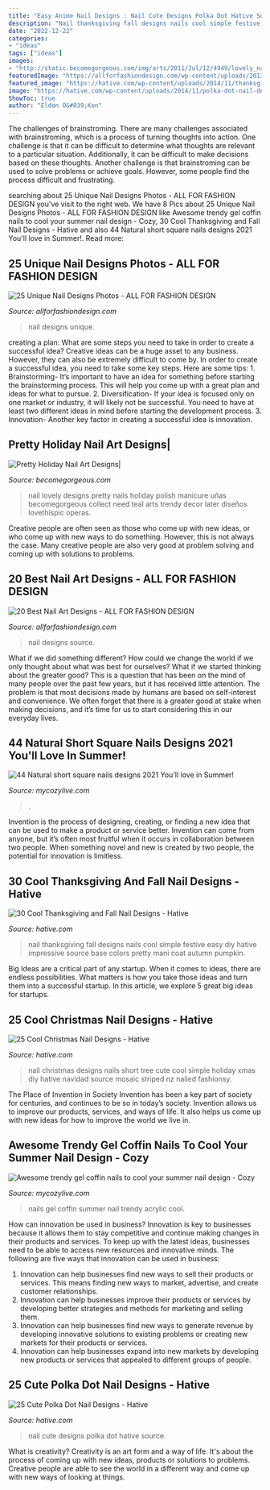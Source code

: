 ```yaml
---
title: "Easy Anime Nail Designs : Nail Cute Designs Polka Dot Hative Source"
description: "Nail thanksgiving fall designs nails cool simple festive easy diy hative impressive source base colors pretty mani coat autumn pumpkin"
date: "2022-12-22"
categories:
- "ideas"
tags: ["ideas"]
images:
- "http://static.becomegorgeous.com/img/arts/2011/Jul/12/4949/lovely_nail_art.jpg"
featuredImage: "https://allforfashiondesign.com/wp-content/uploads/2013/11/ma-2.jpg"
featured_image: "https://hative.com/wp-content/uploads/2014/11/thanksgiving-nail-designs/15-thanksgiving-and-fall-nail-designs.jpg"
image: "https://hative.com/wp-content/uploads/2014/11/polka-dot-nail-designs/10-cute-polka-dot-nail-designs.jpg"
ShowToc: true
author: "Eldon O&#039;Kon"
---
```



The challenges of brainstroming.
There are many challenges associated with brainstroming, which is a process of turning thoughts into action. One challenge is that it can be difficult to determine what thoughts are relevant to a particular situation. Additionally, it can be difficult to make decisions based on these thoughts. Another challenge is that brainstroming can be used to solve problems or achieve goals. However, some people find the process difficult and frustrating.

	

		
searching about 25 Unique Nail Designs Photos - ALL FOR FASHION DESIGN you've visit to the right web. We have 8 Pics about 25 Unique Nail Designs Photos - ALL FOR FASHION DESIGN like Awesome trendy gel coffin nails to cool your summer nail design - Cozy, 30 Cool Thanksgiving and Fall Nail Designs - Hative and also 44 Natural short square nails designs 2021 You&#039;ll love in Summer!. Read more:
		
    
## 25 Unique Nail Designs Photos - ALL FOR FASHION DESIGN

<img loading=lazy src="https://allforfashiondesign.com/wp-content/uploads/2013/09/n-16.jpg" onerror="this.onerror=null;this.src='https://tse1.mm.bing.net/th?id=OIP.YxD3y5ooDIU3ToVB7w1_igHaJ3&amp;pid=15.1';" alt="25 Unique Nail Designs Photos - ALL FOR FASHION DESIGN">

_Source: allforfashiondesign.com_

>nail designs unique. 

	

creating a plan: What are some steps you need to take in order to create a successful idea?
Creative ideas can be a huge asset to any business. However, they can also be extremely difficult to come by. In order to create a successful idea, you need to take some key steps. Here are some tips: 1. Brainstorming- It’s important to have an idea for something before starting the brainstorming process. This will help you come up with a great plan and ideas for what to pursue. 2. Diversification- If your idea is focused only on one market or industry, it will likely not be successful. You need to have at least two different ideas in mind before starting the development process. 3. Innovation- Another key factor in creating a successful idea is innovation.

    
## Pretty Holiday Nail Art Designs|

<img loading=lazy src="http://static.becomegorgeous.com/img/arts/2011/Jul/12/4949/lovely_nail_art.jpg" onerror="this.onerror=null;this.src='https://tse1.mm.bing.net/th?id=OIP.Uj7C0VkfLr0chFmBkOHu2AHaJ4&amp;pid=15.1';" alt="Pretty Holiday Nail Art Designs|">

_Source: becomegorgeous.com_

>nail lovely designs pretty nails holiday polish manicure uñas becomegorgeous collect need teal arts trendy decor later diseños lovethispic operas. 

	

Creative people are often seen as those who come up with new ideas, or who come up with new ways to do something. However, this is not always the case. Many creative people are also very good at problem solving and coming up with solutions to problems.

    
## 20 Best Nail Art Designs - ALL FOR FASHION DESIGN

<img loading=lazy src="https://allforfashiondesign.com/wp-content/uploads/2013/11/ma-2.jpg" onerror="this.onerror=null;this.src='https://tse1.mm.bing.net/th?id=OIP.cw5oXTHH_WSeZLmSYFGwIgHaK9&amp;pid=15.1';" alt="20 Best Nail Art Designs - ALL FOR FASHION DESIGN">

_Source: allforfashiondesign.com_

>nail designs source. 

	

What if we did something different?
How could we change the world if we only thought about what was best for ourselves? What if we started thinking about the greater good? This is a question that has been on the mind of many people over the past few years, but it has received little attention. The problem is that most decisions made by humans are based on self-interest and convenience. We often forget that there is a greater good at stake when making decisions, and it’s time for us to start considering this in our everyday lives.

    
## 44 Natural Short Square Nails Designs 2021 You&#039;ll Love In Summer!

<img loading=lazy src="https://mycozylive.com/wp-content/uploads/2021/04/16-14-768x1152.jpg" onerror="this.onerror=null;this.src='https://tse1.mm.bing.net/th?id=OIP.be0812timUQTMIqyVZA9qQHaLH&amp;pid=15.1';" alt="44 Natural short square nails designs 2021 You&#039;ll love in Summer!">

_Source: mycozylive.com_

>. 

	

Invention is the process of designing, creating, or finding a new idea that can be used to make a product or service better. Invention can come from anyone, but it’s often most fruitful when it occurs in collaboration between two people. When something novel and new is created by two people, the potential for innovation is limitless.

    
## 30 Cool Thanksgiving And Fall Nail Designs - Hative

<img loading=lazy src="https://hative.com/wp-content/uploads/2014/11/thanksgiving-nail-designs/15-thanksgiving-and-fall-nail-designs.jpg" onerror="this.onerror=null;this.src='https://tse2.mm.bing.net/th?id=OIP.bVAgsciHFsigBCtoVky36AHaIF&amp;pid=15.1';" alt="30 Cool Thanksgiving and Fall Nail Designs - Hative">

_Source: hative.com_

>nail thanksgiving fall designs nails cool simple festive easy diy hative impressive source base colors pretty mani coat autumn pumpkin. 

	

Big Ideas are a critical part of any startup. When it comes to ideas, there are endless possibilities. What matters is how you take those ideas and turn them into a successful startup. In this article, we explore 5 great big ideas for startups.

    
## 25 Cool Christmas Nail Designs - Hative

<img loading=lazy src="https://hative.com/wp-content/uploads/2014/11/christmas-nail-designs/18-cool-christmas-nail-designs.jpg" onerror="this.onerror=null;this.src='https://tse3.mm.bing.net/th?id=OIP.CEC615-3Z9z-LlxS7Hd4lQHaF7&amp;pid=15.1';" alt="25 Cool Christmas Nail Designs - Hative">

_Source: hative.com_

>nail christmas designs nails short tree cute cool simple holiday xmas diy hative navidad source mosaic striped nz nailed fashionsy. 

	

The Place of Invention in Society
Invention has been a key part of society for centuries, and continues to be so in today’s society. Invention allows us to improve our products, services, and ways of life. It also helps us come up with new ideas for how to improve the world we live in.

    
## Awesome Trendy Gel Coffin Nails To Cool Your Summer Nail Design - Cozy

<img loading=lazy src="https://mycozylive.com/wp-content/uploads/2020/08/22.jpg" onerror="this.onerror=null;this.src='https://tse2.mm.bing.net/th?id=OIP.SKOLvcDYDxAOIm-phXS8VgHaKO&amp;pid=15.1';" alt="Awesome trendy gel coffin nails to cool your summer nail design - Cozy">

_Source: mycozylive.com_

>nails gel coffin summer nail trendy acrylic cool. 

	

How can innovation be used in business?
Innovation is key to businesses because it allows them to stay competitive and continue making changes in their products and services. To keep up with the latest ideas, businesses need to be able to access new resources and innovative minds. The following are five ways that innovation can be used in business: 
1. Innovation can help businesses find new ways to sell their products or services. This means finding new ways to market, advertise, and create customer relationships. 
2. Innovation can help businesses improve their products or services by developing better strategies and methods for marketing and selling them. 
3. Innovation can help businesses find new ways to generate revenue by developing innovative solutions to existing problems or creating new markets for their products or services. 
4. Innovation can help businesses expand into new markets by developing new products or services that appealed to different groups of people. 

    
## 25 Cute Polka Dot Nail Designs - Hative

<img loading=lazy src="https://hative.com/wp-content/uploads/2014/11/polka-dot-nail-designs/10-cute-polka-dot-nail-designs.jpg" onerror="this.onerror=null;this.src='https://tse1.mm.bing.net/th?id=OIP.rUm0_XwE6LuNvn4OnaBMLQHaK3&amp;pid=15.1';" alt="25 Cute Polka Dot Nail Designs - Hative">

_Source: hative.com_

>nail cute designs polka dot hative source. 

	

What is creativity?
Creativity is an art form and a way of life. It's about the process of coming up with new ideas, products or solutions to problems. Creative people are able to see the world in a different way and come up with new ways of looking at things.

